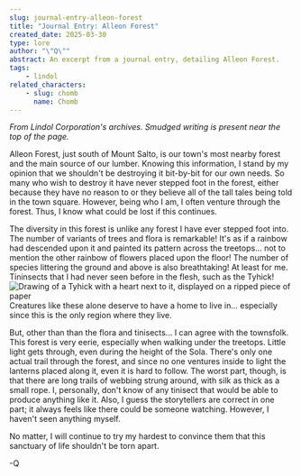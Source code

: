 ```yaml
---
slug: journal-entry-alleon-forest
title: "Journal Entry: Alleon Forest"
created_date: 2025-03-30
type: lore
author: "\"Q\""
abstract: An excerpt from a journal entry, detailing Alleon Forest.
tags:
    - lindol
related_characters:
    - slug: chomb
      name: Chomb
---
```


*From Lindol Corporation's archives. Smudged writing is present near the top of the page.*

Alleon Forest, just south of Mount Salto, is our town's most nearby forest and the main source of our lumber. Knowing this information, I stand by my opinion that we shouldn't be destroying it bit-by-bit for our own needs. So many who wish to destroy it have never stepped foot in the forest, either because they have no reason to or they believe all of the tall tales being told in the town square. However, being who I am, I often venture through the forest. Thus, I know what could be lost if this continues. 

The diversity in this forest is unlike any forest I have ever stepped foot into. The number of variants of trees and flora is remarkable! It's as if a rainbow had descended upon it and painted its pattern across the treetops... not to mention the other rainbow of flowers placed upon the floor! The number of species littering the ground and above is also breathtaking! At least for me. Tininsects that I had never seen before in the flesh, such as the Tyhick!
![Drawing of a Tyhick with a heart next to it, displayed on a ripped piece of paper](/blog/thyck.webp)
Creatures like these alone deserve to have a home to live in... especially since this is the only region where they live.

But, other than than the flora and tinisects... I can agree with the townsfolk. This forest is very eerie, especially when walking under the treetops. Little light gets through, even during the height of the Sola. There's only one actual trail through the forest, and since no one ventures inside to light the lanterns placed along it, even it is hard to follow. The worst part, though, is that there are long trails of webbing strung around, with silk as thick as a small rope. I, personally, don't know of any tinisect that would be able to produce anything like it. Also, I guess the storytellers are correct in one part; it always feels like there could be someone watching. However, I haven't seen anything myself. 

No matter, I will continue to try my hardest to convince them that this sanctuary of life shouldn't be torn apart.

-Q
